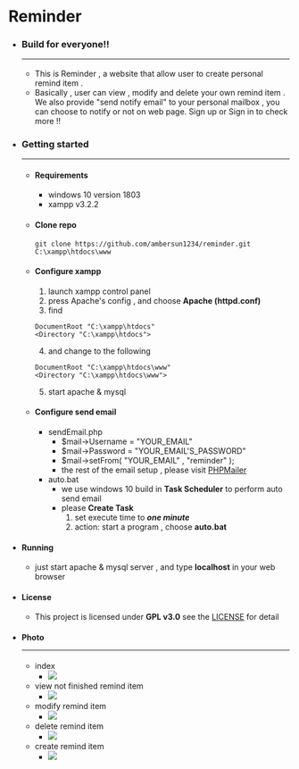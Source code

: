 # Reminder

+ ### Build for everyone!!<hr>
    + This is Reminder , a website that allow user to create personal remind item .
    + Basically , user can view , modify and delete your own remind item . We also provide "send notify email" to your personal mailbox , you can choose to notify or not on web page. Sign up or Sign in to check more !!

+ ### Getting started<hr>
    + #### Requirements
        + windows 10 version 1803
        + xampp v3.2.2

    + #### Clone repo
        ```shell=1
        git clone https://github.com/ambersun1234/reminder.git C:\xampp\htdocs\www
        ```

    + #### Configure xampp
        1. launch xampp control panel
        2. press Apache's config , and choose **Apache (httpd.conf)**
        3. find
        ```=1
        DocumentRoot "C:\xampp\htdocs"
        <Directory "C:\xampp\htdocs">
        ```
        4. and change to the following
        ```=1
        DocumentRoot "C:\xampp\htdocs\www"
        <Directory "C:\xampp\htdocs\www">
        ```
        5. start apache & mysql

    + #### Configure send email
        + sendEmail.php
            + $mail->Username = "YOUR_EMAIL"
            + $mail->Password = "YOUR_EMAIL'S_PASSWORD"
            + $mail->setFrom( "YOUR_EMAIL" , "reminder" );
            + the rest of the email setup , please visit [PHPMailer](https://github.com/PHPMailer/PHPMailer)
        + auto.bat
            + we use windows 10 build in **Task Scheduler** to perform auto send email
            + please **Create Task**
                1. set execute time to ***one minute***
                2. action: start a program , choose **auto.bat**

+ #### Running
    + just start apache & mysql server , and type **localhost** in your web browser

+ #### License
    + This project is licensed under **GPL v3.0** see the [LICENSE](https://github.com/ambersun1234/reminder/blob/master/LICENSE) for detail

+ #### Photo<hr>
    + index
        + ![](https://i.imgur.com/cuvdYJA.jpg)
    + view not finished remind item
        + ![](https://i.imgur.com/97aKto1.jpg)
    + modify remind item
        + ![](https://i.imgur.com/tBTjzwq.jpg)
    + delete remind item
        + ![](https://i.imgur.com/pssq7UD.jpg)
    + create remind item
        + ![](https://i.imgur.com/jPfzvc8.jpg)
